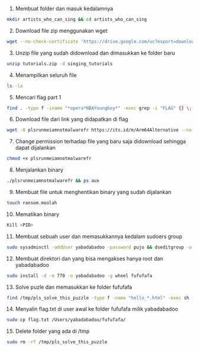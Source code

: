 1. Membuat folder dan masuk kedalamnya
```bash
mkdir artists_who_can_sing && cd artists_who_can_sing
```
2. Download file zip menggunakan wget
```bash
wget --no-check-certificate 'https://drive.google.com/uc?export=download&id=1lV1HVmPTY_BOAK6ToXymRu7V5eVfR0ut' -O tutorials.zip
```
3. Unzip file yang sudah didownload dan dimasukkan ke folder baru
```bash
unzip tutorials.zip -d singing_tutorials
```
4. Menampilkan seluruh file
```bash
ls -la
```
5. Mencari flag part 1
```bash 
find . -type f -iname "*opera*NBAYoungboy*" -exec grep -i "FLAG" {} \; > ../flag.txt
```
6. Download file dari link yang didapatkan di flag
```bash
wget -O plsrunmeiamnotmalwarefr https://its.id/m/Arm64Alternative --no-check-certificate
```
7. Change permission terhadap file yang baru saja didownload sehingga dapat dijalankan
```bash
chmod +x plsrunmeiamnotmalwarefr
```
8. Menjalankan binary
```bash
./plsrunmeiamnotmalwarefr && ps aux
```
9. Membuat file untuk menghentikan binary yang sudah dijalankan
```bash
touch ransom.moolah
```
10. Mematikan binary
```bash
Kill <PID>
```
11. Membuat sebuah user dan memasukkannya kedalam sudoers group
```bash
sudo sysadminctl -addUser yabadabadoo -password pujo && dseditgroup -o edit -a yabadabadoo -t user admin && su - yabadabadoo
```
12. Membuat direktori dan yang bisa mengakses hanya root dan yabadabadoo
```bash
sudo install -d -m 770 -o yabadabadoo -g wheel fufufafa
```
13. Solve puzle dan memasukkan ke folder fufufafa
```bash
find /tmp/pls_solve_this_puzzle -type f -name "hello_*.html" -exec sh -c 'tail -n1 "$1"' _ {} \; | grep -v '00000000: 0000 0000 0000 0000 0000 0000 0000 0000' | sort | cut -d' ' -f2- | tr -d ' ' | xxd -r -p | awk '{printf "%s", $0}' > fufufafa/flag2.txt
```
14. Menyalin flag.txt di user awal ke folder fufufafa milik yabadabadoo
```bash
sudo cp flag.txt /Users/yabadabadoo/fufufafa/
```
15. Delete folder yang ada di /tmp
```bash
sudo rm -rf /tmp/pls_solve_this_puzzle
```

